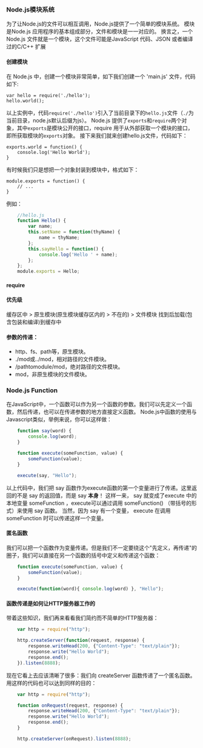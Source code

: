 ### Node.js模块系统
为了让Node.js的文件可以相互调用，Node.js提供了一个简单的模块系统。
模块是Node.js 应用程序的基本组成部分，文件和模块是一一对应的。
换言之，一个 Node.js 文件就是一个模块，这个文件可能是JavaScript 代码、JSON 或者编译过的C/C++ 扩展

#### 创建模块
在 Node.js 中，创建一个模块非常简单，如下我们创建一个 'main.js' 文件，代码如下:  

    var hello = require('./hello');
    hello.world();
以上实例中，代码`require('./hello')`引入了当前目录下的`hello.js`文件（`./`为当前目录，node.js默认后缀为js）。
Node.js 提供了`exports`和`require`两个对象，其中`exports`是模块公开的接口，require 用于从外部获取一个模块的接口，即所获取模块的`exports`对象。
接下来我们就来创建hello.js文件，代码如下：

    exports.world = function() {
        console.log('Hello World');
    }

有时候我们只是想把一个对象封装到模块中，格式如下：

    module.exports = function() {
        // ...
    }
例如：

``` javascript
    //hello.js 
    function Hello() { 
        var name; 
        this.setName = function(thyName) { 
            name = thyName; 
        }; 
        this.sayHello = function() { 
            console.log('Hello ' + name); 
        }; 
    }; 
    module.exports = Hello;
```

#### require
#### 优先级
缓存区中 > 原生模块(原生模块缓存区内的 > 不在的) > 文件模块
找到后加载(包含包装和编译)到缓存中
#### 参数的传递：
- http、fs、path等，原生模块。
- ./mod或../mod，相对路径的文件模块。
- /pathtomodule/mod，绝对路径的文件模块。
- mod，非原生模块的文件模块。

### Node.js Function
在JavaScript中，一个函数可以作为另一个函数的参数。我们可以先定义一个函数，然后传递，也可以在传递参数的地方直接定义函数。
Node.js中函数的使用与Javascript类似，举例来说，你可以这样做：

``` javascript
    function say(word) {
        console.log(word);
    }

    function execute(someFunction, value) {
        someFunction(value);
    }

    execute(say, "Hello");
```
以上代码中，我们把 say 函数作为execute函数的第一个变量进行了传递。这里返回的不是 say 的返回值，而是 say **本身**！
这样一来， say 就变成了execute 中的本地变量 someFunction ，execute可以通过调用 someFunction() （带括号的形式）来使用 say 函数。
当然，因为 say 有一个变量， execute 在调用 someFunction 时可以传递这样一个变量。
#### 匿名函数
我们可以把一个函数作为变量传递。但是我们不一定要绕这个"先定义，再传递"的圈子，我们可以直接在另一个函数的括号中定义和传递这个函数：

``` javascript
    function execute(someFunction, value) {
        someFunction(value);
    }

    execute(function(word){ console.log(word) }, "Hello");
```
#### 函数传递是如何让HTTP服务器工作的
带着这些知识，我们再来看看我们简约而不简单的HTTP服务器：

``` javascript
    var http = require("http");

    http.createServer(function(request, response) {
        response.writeHead(200, {"Content-Type": "text/plain"});
        response.write("Hello World");
        response.end();
    }).listen(8888);
```
现在它看上去应该清晰了很多：我们向 createServer 函数传递了一个匿名函数。
用这样的代码也可以达到同样的目的：

``` javascript
    var http = require("http");

    function onRequest(request, response) {
        response.writeHead(200, {"Content-Type": "text/plain"});
        response.write("Hello World");
        response.end();
    }

    http.createServer(onRequest).listen(8888);
```

